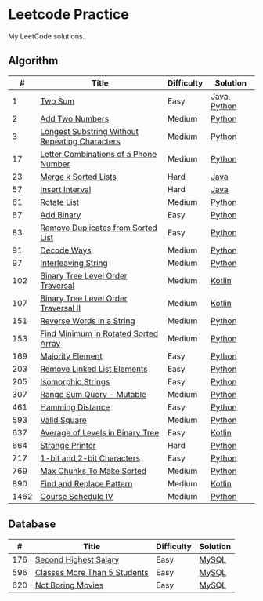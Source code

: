 # Leetcode Practice  
My LeetCode solutions.  

## Algorithm  
| # | Title | Difficulty | Solution |
| - | ----- | ---------- | -------- |
| 1 | [Two Sum](https://leetcode.com/problems/two-sum/description/) | Easy | [Java](./Java/TwoSum.java), [Python](./Python/two_sum.py) |
| 2 | [Add Two Numbers](https://leetcode.com/problems/add-two-numbers/description/) | Medium | [Python](./Python/add_two_numbers.py) |
| 3 | [Longest Substring Without Repeating Characters](https://leetcode.com/problems/longest-substring-without-repeating-characters/description/) | Medium | [Python](./Python/longest_substring_without_repeating_characters.py) |
| 17 | [Letter Combinations of a Phone Number](https://leetcode.com/problems/letter-combinations-of-a-phone-number/) | Medium | [Python](./Python/letter_combinations_of_a_phone_number.py) |
| 23 | [Merge k Sorted Lists](https://leetcode.com/problems/merge-k-sorted-lists/) | Hard | [Java](./Java/MergeKSortedList.java) |
| 57 | [Insert Interval](https://leetcode.com/problems/insert-interval/) | Hard | [Java](./Java/InsertInterval.java) |
| 61 | [Rotate List](https://leetcode.com/problems/rotate-list/description/) | Medium | [Python](./Python/rotate_list.py) |
| 67 | [Add Binary](https://leetcode.com/problems/add-binary/) | Easy | [Python](./Python/add_binary.py) |
| 83 | [Remove Duplicates from Sorted List](https://leetcode.com/problems/remove-duplicates-from-sorted-list/description/) | Easy | [Python](./Python/remove_duplicates_from_sorted_list.py) |
| 91 | [Decode Ways](https://leetcode.com/problems/decode-ways/) | Medium | [Python](./Python/decode_ways.py) |
| 97 | [Interleaving String](https://leetcode.com/problems/interleaving-string/) | Medium | [Python](./Python/interleaving_string.py) |
| 102 | [Binary Tree Level Order Traversal](https://leetcode.com/problems/binary-tree-level-order-traversal/) | Medium | [Kotlin](./Kotlin/binaryTreeLevelOrderTraversal.kt) |
| 107 | [Binary Tree Level Order Traversal II](https://leetcode.com/problems/binary-tree-level-order-traversal-ii/) | Medium | [Kotlin](./Kotlin/binaryTreeLevelOrderTraversalII.kt) |
| 151 | [Reverse Words in a String](https://leetcode.com/problems/reverse-words-in-a-string/) | Medium | [Python](./Python/reverse_words_in_a_string.py) |
| 153 | [Find Minimum in Rotated Sorted Array](https://leetcode.com/problems/find-minimum-in-rotated-sorted-array/description/) | Medium | [Python](./Python/find_minimum_in_rotated_sorted_array.py) |
| 169 | [Majority Element](https://leetcode.com/problems/majority-element/description/) | Easy | [Python](./Python/majority_element.py) |
| 203 | [Remove Linked List Elements](https://leetcode.com/problems/remove-linked-list-elements) | Easy | [Python](./Python/remove_linked_list_elements.py) |
| 205 | [Isomorphic Strings](https://leetcode.com/problems/isomorphic-strings/) | Easy | [Python](./Python/isomorphic_strings.py) |
| 307 | [Range Sum Query - Mutable](https://leetcode.com/problems/range-sum-query-mutable/description/) | Medium | [Python](./Python/range_sum_query_mutable.py) |
| 461 | [Hamming Distance](https://leetcode.com/problems/hamming-distance/description/) | Easy | [Python](./Python/hamming_distance.py) |
| 593 | [Valid Square](https://leetcode.com/problems/valid-square/) | Medium | [Python](./Python/valid_square.py) |
| 637 | [Average of Levels in Binary Tree](https://leetcode.com/problems/average-of-levels-in-binary-tree/) | Easy | [Kotlin](./Kotlin/averageOfLevelsInBinaryTree.kt) |
| 664 | [Strange Printer](https://leetcode.com/problems/strange-printer/) | Hard | [Python](./Python/strange_printer.py) |
| 717 | [1-bit and 2-bit Characters](https://leetcode.com/problems/1-bit-and-2-bit-characters/description/) | Easy | [Python](./Python/1_bit_and_2_bit_characters.py) |
| 769 | [Max Chunks To Make Sorted](https://leetcode.com/problems/max-chunks-to-make-sorted/) | Medium | [Python](./Python/max_chunks_to_make_sorted.py) |
| 890 | [Find and Replace Pattern](https://leetcode.com/problems/find-and-replace-pattern/) | Medium | [Kotlin](./Kotlin/findAndReplacePattern.kt) |
| 1462 | [Course Schedule IV](https://leetcode.com/problems/course-schedule-iv/) |  Medium | [Python](./Python/course_schedule_iv.py) |


## Database  
| # | Title | Difficulty | Solution |
| - | ----- | ---------- | -------- |
| 176 | [Second Highest Salary](https://leetcode.com/problems/second-highest-salary/description/) | Easy | [MySQL](./MySQL/second_highest_salary.sql) |
| 596 | [Classes More Than 5 Students](https://leetcode.com/problems/classes-more-than-5-students/description/) | Easy | [MySQL](./MySQL/classes_more_than_5_students.sql) |
| 620 | [Not Boring Movies](https://leetcode.com/problems/not-boring-movies/description/) | Easy | [MySQL](./MySQL/not_boring_movies.sql) |